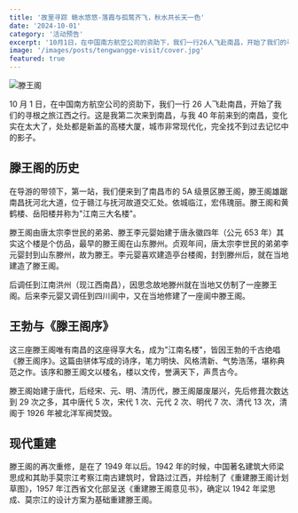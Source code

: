 ```yaml
---
title: '故里寻踪 赣水悠悠-落霞与孤鹜齐飞，秋水共长天一色'
date: '2024-10-01'
category: '活动预告'
excerpt: '10月1日，在中国南方航空公司的资助下，我们一行26人飞赴南昌，开始了我们的寻根之旅江西之行。第一站，我们便来到了南昌市的5A级景区滕王阁。'
image: '/images/posts/tengwangge-visit/cover.jpg'
featured: true
---
```

![滕王阁](/images/posts/tengwangge-visit/cover.jpg)

10 月 1 日，在中国南方航空公司的资助下，我们一行 26 人飞赴南昌，开始了我们的寻根之旅江西之行。这是我第二次来到南昌，与我 40 年前来到的南昌，变化实在太大了，处处都是新盖的高楼大厦，城市非常现代化，完全找不到过去记忆中的影子。

## 滕王阁的历史


在导游的带领下，第一站，我们便来到了南昌市的 5A 级景区滕王阁，滕王阁雄踞南昌抚河北大道，位于赣江与抚河故道交汇处。依城临江，宏伟瑰丽。滕王阁和黄鹤楼、岳阳楼并称为"江南三大名楼"。

滕王阁由唐太宗李世民的弟弟、滕王李元婴始建于唐永徽四年（公元 653 年）其实这个楼是个仿品，最早的滕王阁在山东滕州。贞观年间，唐太宗李世民的弟弟李元婴封到山东滕州，故为滕王。李元婴喜欢建造亭台楼阁，封到滕州后，就在当地建造了滕王阁。

后调任到江南洪州（现江西南昌），因思念故地滕州就在当地又仿制了一座滕王阁。后来李元婴又调任到四川阆中，又在当地修建了一座阆中滕王阁。

## 王勃与《滕王阁序》

这三座滕王阁唯有南昌的这座得享大名，成为"江南名楼"，皆因王勃的千古绝唱《滕王阁序》。这篇由骈体写成的诗序，笔力明快、风格清新、气势浩荡，堪称典范之作。该序和滕王阁文以楼名，楼以文传，誉满天下，声贯古今。

滕王阁始建于唐代，后经宋、元、明、清历代，滕王阁屡废屡兴，先后修葺次数达到 29 次之多，其中唐代 5 次，宋代 1 次、元代 2 次、明代 7 次、清代 13 次，清阁于 1926 年被北洋军阀焚毁。

## 现代重建

滕王阁的再次重修，是在了 1949 年以后。1942 年的时候，中国著名建筑大师梁思成和其助手莫宗江考察江南古建筑时，曾路过江西，并绘制了《重建滕王阁计划草图》，1957 年江西省文化部呈送《重建滕王阁意见书》，确定以 1942 年梁思成、莫宗江的设计方案为基础重建滕王阁。
